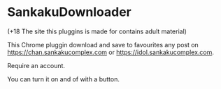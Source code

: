 # SankakuDownloader

(+18 The site this pluggins is made for contains adult material)

This Chrome pluggin download and save to favourites any post on https://chan.sankakucomplex.com or https://idol.sankakucomplex.com.

Require an account.

You can turn it on and of with a button. 
